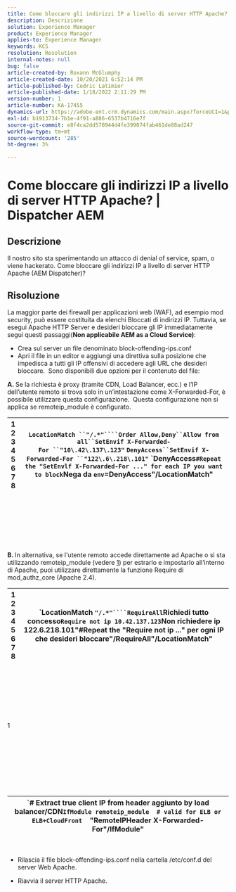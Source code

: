 ```yaml
---
title: Come bloccare gli indirizzi IP a livello di server HTTP Apache? | AEM Dispatcher
description: Descrizione
solution: Experience Manager
product: Experience Manager
applies-to: Experience Manager
keywords: KCS
resolution: Resolution
internal-notes: null
bug: false
article-created-by: Roxann McGlumphy
article-created-date: 10/20/2021 6:52:14 PM
article-published-by: Cedric Latimier
article-published-date: 1/18/2022 2:11:29 PM
version-number: 1
article-number: KA-17455
dynamics-url: https://adobe-ent.crm.dynamics.com/main.aspx?forceUCI=1&pagetype=entityrecord&etn=knowledgearticle&id=448e02d5-d631-ec11-b6e5-000d3a5ba97a
exl-id: b1913734-7b1e-4f91-a886-6537b4716e7f
source-git-commit: e8f4ca2dd578944d4fe399074fab461de88ad247
workflow-type: tm+mt
source-wordcount: '285'
ht-degree: 3%

---
```


# Come bloccare gli indirizzi IP a livello di server HTTP Apache? | Dispatcher AEM

## Descrizione


Il nostro sito sta sperimentando un attacco di denial of service, spam, o viene hackerato. Come bloccare gli indirizzi IP a livello di server HTTP Apache (AEM Dispatcher)?


## Risoluzione


La maggior parte dei firewall per applicazioni web (WAF), ad esempio mod security, può essere costituita da elenchi Bloccati di indirizzi IP. Tuttavia, se esegui Apache HTTP Server e desideri bloccare gli IP immediatamente segui questi passaggi(<b>Non applicabile AEM as a Cloud Service)</b>:

- Crea sul server un file denominato block-offending-ips.conf
- Apri il file in un editor e aggiungi una direttiva sulla posizione che impedisca a tutti gli IP offensivi di accedere agli URL che desideri bloccare.  Sono disponibili due opzioni per il contenuto del file:


<b>A. </b>Se la richiesta è proxy (tramite CDN, Load Balancer, ecc.) e l’IP dell’utente remoto si trova solo in un’intestazione come X-Forwarded-For, è possibile utilizzare questa configurazione.  Questa configurazione non si applica se remoteip_module è configurato.


| 1<br>  2<br>  3<br>  4<br>  5<br>  6<br>  7<br>  8 | `LocationMatch ``"/.*"````Order Allow,Deny``Allow from all``SetEnvif X-Forwarded-For ``"10\.42\.137\.123"` `DenyAccess``SetEnvif X-Forwarded-For ``"122\.6\.218\.101"` `DenyAccess``#Repeat the "SetEnvlf X-Forwarded-For ..." for each IP you want to block``Nega da ``env``=DenyAccess&quot;/LocationMatch&quot; |
| --- | --- |

<br><br><br><br><br> <br><br>
<b>B. </b>In alternativa, se l&#39;utente remoto accede direttamente ad Apache o si sta utilizzando remoteip_module (vedere [1](https://helpx.adobe.com/experience-manager/kb/block-ips-apache-http-server.html#remoteip_module)) per estrarlo e impostarlo all’interno di Apache, puoi utilizzare direttamente la funzione Require di mod_authz_core (Apache 2.4).


| 1<br>  2<br>  3<br>  4<br>  5<br>  6<br>  7<br>  8 | `LocationMatch ``"/.*"````RequireAll``Richiedi tutto concesso``Require not ip 10.42.137.123``Non richiedere ip 122.6.218.101&quot;#Repeat the &quot;Require not ip ...&quot; per ogni IP che desideri bloccare&quot;/RequireAll&quot;/LocationMatch&quot; |
| --- | --- |

<br><br><br><br><br> <br><br>
1
<br><br><br><br><br> <br><br><br><br>

| `# Extract true client IP from header aggiunto by load balancer/CDN``IfModule remoteip_module``    ``# valid for ELB or ELB+CloudFront``    &quot;RemoteIPHeader X-Forwarded-For&quot;/IfModule&quot; |
| --- |

 
- Rilascia il file block-offending-ips.conf nella cartella /etc/conf.d del server Web Apache.


- Riavvia il server HTTP Apache.
